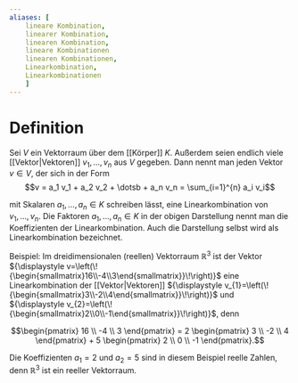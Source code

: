 ```yaml
---
aliases: [
    lineare Kombination, 
    linearer Kombination,
    linearen Kombination,
    lineare Kombinationen
    linearen Kombinationen,
    Linearkombination,
    Linearkombinationen
    ]
---
```

# Definition
Sei $V$ ein Vektorraum über dem [[Körper]] $K$.  Außerdem seien endlich viele [[Vektor|Vektoren]] $v_1,\ldots,v_n$ aus $V$ gegeben. Dann nennt man jeden Vektor $v\in V$, der sich in der Form 
$$v = a_1 v_1 + a_2 v_2 + \dotsb + a_n v_n = \sum_{i=1}^{n} a_i v_i$$

mit Skalaren $a_1, \dotsc, a_n \in K$ schreiben lässt, eine Linearkombination von $v_{1},\dotsc ,v_{n}$. Die Faktoren $a_1, \dotsc, a_n \in K$ in der obigen Darstellung nennt man die Koeffizienten der Linearkombination. Auch die Darstellung selbst wird als Linearkombination bezeichnet.

Beispiel: Im dreidimensionalen (reellen) Vektorraum $\mathbb {R} ^{3}$ ist der Vektor ${\displaystyle v=\left(\!{\begin{smallmatrix}16\\-4\\3\end{smallmatrix}}\!\right)}$ eine Linearkombination der [[Vektor|Vektoren]] ${\displaystyle v_{1}=\left(\!{\begin{smallmatrix}3\\-2\\4\end{smallmatrix}}\!\right)}$ und ${\displaystyle v_{2}=\left(\!{\begin{smallmatrix}2\\0\\-1\end{smallmatrix}}\!\right)}$, denn

$$\begin{pmatrix} 16 \\ -4 \\ 3 \end{pmatrix} = 2 \begin{pmatrix} 3 \\ -2 \\ 4 \end{pmatrix} + 5 \begin{pmatrix} 2 \\ 0 \\ -1 \end{pmatrix}.$$

Die Koeffizienten ${\displaystyle a_{1}=2}$ und ${\displaystyle a_{2}=5}$ sind in diesem Beispiel reelle Zahlen, denn $\mathbb{R}^{3}$ ist ein reeller Vektorraum. 
